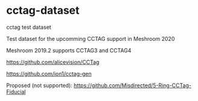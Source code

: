 # cctag-dataset
cctag test dataset

Test dataset for the upcomming CCTAG support in Meshroom 2020

Meshroom 2019.2 supports CCTAG3 and CCTAG4

https://github.com/alicevision/CCTag

https://github.com/ion1/cctag-gen

Proposed (not supported):
https://github.com/Misdirected/5-Ring-CCTag-Fiducial
